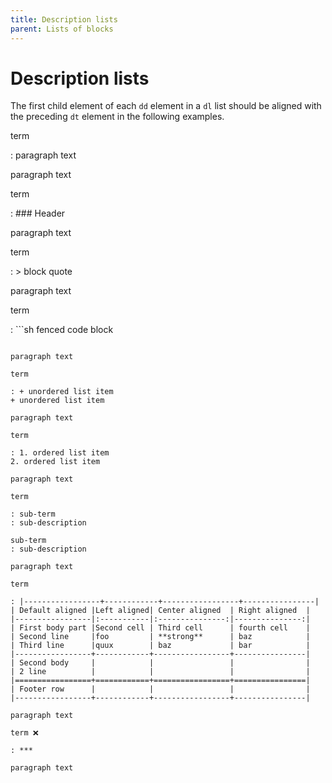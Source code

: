 ```yaml
---
title: Description lists
parent: Lists of blocks
---
```


# Description lists

The first child element of each `dd` element in a `dl` list should be aligned with
the preceding `dt` element in the following examples.

term

: paragraph text

  paragraph text

term

: ### Header

  paragraph text

term

: > block quote

  paragraph text

term

: ```sh
  fenced code block
  ```

  paragraph text

term

: + unordered list item
  + unordered list item

  paragraph text

term

: 1. ordered list item
  2. ordered list item

  paragraph text

term

: sub-term
  : sub-description
  
  sub-term
  : sub-description

  paragraph text

term

: |-----------------+------------+-----------------+----------------|
  | Default aligned |Left aligned| Center aligned  | Right aligned  |
  |-----------------|:-----------|:---------------:|---------------:|
  | First body part |Second cell | Third cell      | fourth cell    |
  | Second line     |foo         | **strong**      | baz            |
  | Third line      |quux        | baz             | bar            |
  |-----------------+------------+-----------------+----------------|
  | Second body     |            |                 |                |
  | 2 line          |            |                 |                |
  |=================+============+=================+================|
  | Footer row      |            |                 |                |
  |-----------------+------------+-----------------+----------------|

  paragraph text

term ❌

: ***

  paragraph text

